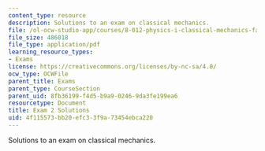 ```yaml
---
content_type: resource
description: Solutions to an exam on classical mechanics.
file: /ol-ocw-studio-app/courses/8-012-physics-i-classical-mechanics-fall-2008/4f115573bb20efc33f9a73454ebca220_exam2sol.pdf
file_size: 486018
file_type: application/pdf
learning_resource_types:
- Exams
license: https://creativecommons.org/licenses/by-nc-sa/4.0/
ocw_type: OCWFile
parent_title: Exams
parent_type: CourseSection
parent_uid: 8fb36199-f4d5-b9a9-0246-9da3fe199ea6
resourcetype: Document
title: Exam 2 Solutions
uid: 4f115573-bb20-efc3-3f9a-73454ebca220
---
```

Solutions to an exam on classical mechanics.